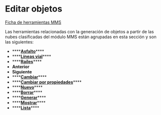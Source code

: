 # Editar objetos

[Ficha de herramientas MMS](../../fichas-de-herramientas/ficha-de-herramientas-mms.md)

Las herramientas relacionadas con la generación de objetos a partir de las nubes clasificadas del módulo MMS están agrupadas en esta sección y son las siguientes:

* \*\*\*\*[**Asfalto**](calcular-limite-de-asfalto.md)\*\*\*\*
* \*\*\*\*[**Líneas vial**](calcular-lineas-de-vial.md)\*\*\*\*
* \*\*\*\*[**Raíles**](calcular-lineas-de-rail.md)\*\*\*\*
* **Anterior**
* **Siguiente**
* \*\*\*\*[**Cambiar**](cambiar-tipo-de-objeto.md)\*\*\*\*
* \*\*\*\*[**Cambiar por propiedades**](seleccionar-objetos-segun-propiedades.md)\*\*\*\*
* \*\*\*\*[**Nuevo**](objeto-nuevo.md)\*\*\*\*
* \*\*\*\*[**Borrar**](borrar-objeto.md)\*\*\*\*
* \*\*\*\*[**Generar**](generar-objetos.md)\*\*\*\*
* \*\*\*\*[**Mostrar**](encender-apagar-objetos.md)\*\*\*\*
* \*\*\*\*[**Lista**](lista-de-objetos.md)\*\*\*\*

